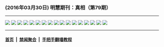 ### (2016年03月30日) 明慧期刊：真相（第79期）

---

<img src="http://qikan.minghui.org/mhqkpage/qikanimage/2016/03/29/zx79-dl-read-online1.png"/> 

<img src="http://qikan.minghui.org/mhqkpage/qikanimage/2016/03/29/zx79-dl-read-online2.png"/> 

<img src="http://qikan.minghui.org/mhqkpage/qikanimage/2016/03/29/zx79-dl-read-online3.png"/> 

<img src="http://qikan.minghui.org/mhqkpage/qikanimage/2016/03/29/zx79-dl-read-online4.png"/> 

<img src="http://qikan.minghui.org/mhqkpage/qikanimage/2016/03/29/zx79-dl-read-online5.png"/> 

<img src="http://qikan.minghui.org/mhqkpage/qikanimage/2016/03/29/zx79-dl-read-online6.png"/> 

<img src="http://qikan.minghui.org/mhqkpage/qikanimage/2016/03/29/zx79-dl-read-online7.png"/> 

<img src="http://qikan.minghui.org/mhqkpage/qikanimage/2016/03/29/zx79-dl-read-online8.png"/> 

<img src="http://qikan.minghui.org/mhqkpage/qikanimage/2016/03/29/zx79-dl-read-online9.png"/> 

<img src="http://qikan.minghui.org/mhqkpage/qikanimage/2016/03/29/zx79-dl-read-online10.png"/> 

<img src="http://qikan.minghui.org/mhqkpage/qikanimage/2016/03/29/zx79-dl-read-online11.png"/> 

<img src="http://qikan.minghui.org/mhqkpage/qikanimage/2016/03/29/zx79-dl-read-online12.png"/> 

<img src="http://qikan.minghui.org/mhqkpage/qikanimage/2016/03/29/zx79-dl-read-online13.png"/> 

<img src="http://qikan.minghui.org/mhqkpage/qikanimage/2016/03/29/zx79-dl-read-online14.png"/> 

<img src="http://qikan.minghui.org/mhqkpage/qikanimage/2016/03/29/zx79-dl-read-online15.png"/> 

<img src="http://qikan.minghui.org/mhqkpage/qikanimage/2016/03/29/zx79-dl-read-online16.png"/> 

<img src="http://qikan.minghui.org/mhqkpage/qikanimage/2016/03/29/zx79-dl-read-online17.png"/> 



---

#### [首页](../../../..) &nbsp;|&nbsp; [禁闻聚合](https://github.com/gfw-breaker/banned-news) &nbsp;|&nbsp; [手把手翻墙教程](https://github.com/gfw-breaker/guides) 